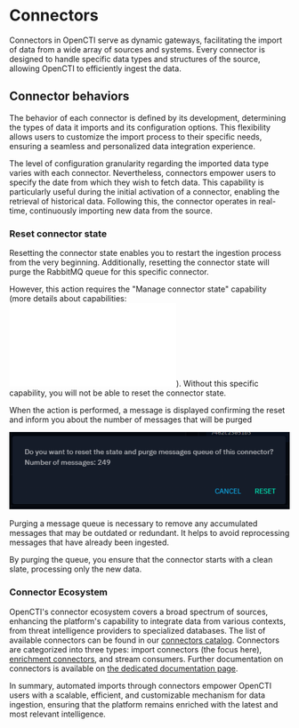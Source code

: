 # Connectors

Connectors in OpenCTI serve as dynamic gateways, facilitating the import of data from a wide array of sources and systems. Every connector is designed to handle specific data types and structures of the source, allowing OpenCTI to efficiently ingest the data.

## Connector behaviors

The behavior of each connector is defined by its development, determining the types of data it imports and its configuration options. This flexibility allows users to customize the import process to their specific needs, ensuring a seamless and personalized data integration experience.

The level of configuration granularity regarding the imported data type varies with each connector. Nevertheless, connectors empower users to specify the date from which they wish to fetch data. This capability is particularly useful during the initial activation of a connector, enabling the retrieval of historical data. Following this, the connector operates in real-time, continuously importing new data from the source.

### Reset connector state

Resetting the connector state enables you to restart the ingestion process from the very beginning.
Additionally, resetting the connector state will purge the RabbitMQ queue for this specific connector.

However, this action requires the "Manage connector state" capability (more details about capabilities: ![List of capabilities](../administration/users.md#list-of-capabilities)). Without this specific capability, you will not be able to reset the connector state.

When the action is performed, a message is displayed confirming the reset and inform you about the number of messages that will be purged

![Reset state message pop-up](../assets/reset-state-msg.png)

Purging a message queue is necessary to remove any accumulated messages that may be outdated or redundant. It helps to avoid reprocessing messages that have already been ingested.

By purging the queue, you ensure that the connector starts with a clean slate, processing only the new data.

### Connector Ecosystem

OpenCTI's connector ecosystem covers a broad spectrum of sources, enhancing the platform's capability to integrate data from various contexts, from threat intelligence providers to specialized databases. The list of available connectors can be found in our [connectors catalog](https://filigran.notion.site/OpenCTI-Ecosystem-868329e9fb734fca89692b2ed6087e76#c94bf651e08146c4855a25efeaabc574). Connectors are categorized into three types: import connectors (the focus here), [enrichment connectors](enrichment.md), and stream consumers. Further documentation on connectors is available on [the dedicated documentation page](../deployment/connectors.md).

In summary, automated imports through connectors empower OpenCTI users with a scalable, efficient, and customizable mechanism for data ingestion, ensuring that the platform remains enriched with the latest and most relevant intelligence.
